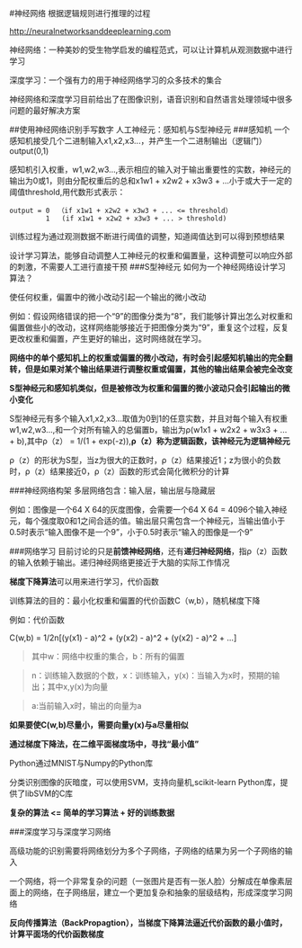 #神经网络
根据逻辑规则进行推理的过程

http://neuralnetworksanddeeplearning.com

神经网络：一种美妙的受生物学启发的编程范式，可以让计算机从观测数据中进行学习

深度学习：一个强有力的用于神经网络学习的众多技术的集合

神经网络和深度学习目前给出了在图像识别，语音识别和自然语言处理领域中很多问题的最好解决方案

##使用神经网络识别手写数字
人工神经元：感知机与S型神经元
###感知机
一个感知机接受几个二进制输入x1,x2,x3...，并产生一个二进制输出（逻辑门）output(0,1)

感知机引入权重，w1,w2,w3...,表示相应的输入对于输出重要性的实数，神经元的输出为0或1，则由分配权重后的总和x1w1 + x2w2 + x3w3 + ...小于或大于一定的阈值threshold,用代数形式表示：
	
	output = 0	（if x1w1 + x2w2 + x3w3 + ... <= threshold）
			 1	 (if x1w1 + x2w2 + x3w3 + ... > threshold)

训练过程为通过观测数据不断进行阈值的调整，知道阈值达到可以得到预想结果

设计学习算法，能够自动调整人工神经元的权重和偏置量，这种调整可以响应外部的刺激，不需要人工进行直接干预
###S型神经元
如何为一个神经网络设计学习算法？

使任何权重，偏置中的微小改动引起一个输出的微小改动

例如：假设网络错误的把一个“9”的图像分类为“8”，我们能够计算出怎么对权重和偏置做些小的改动，这样网络能够接近于把图像分类为“9”，重复这个过程，反复更改权重和偏置，产生更好的输出，这时网络就在学习。

**网络中的单个感知机上的权重或偏置的微小改动，有时会引起感知机输出的完全翻转，但是如果对某个输出结果进行调整权重或偏置，其他的输出结果会被完全改变**

**S型神经元和感知机类似，但是被修改为权重和偏置的微小波动只会引起输出的微小变化**

S型神经元有多个输入x1,x2,x3...取值为0到1的任意实数，并且对每个输入有权重w1,w2,w3...,和一个对所有输入的总偏置b，输出为ρ(w1x1 + w2x2 + w3x3 + ... + b),其中ρ（z） = 1/(1 + exp(-z)),**ρ（z）称为逻辑函数，该神经元为逻辑神经元**

ρ（z）的形状为S型，当z为很大的正数时，ρ（z）结果接近1；z为很小的负数时，ρ（z）结果接近0，ρ（z）函数的形式会简化微积分的计算

###神经网络构架
多层网络包含：输入层，输出层与隐藏层

例如：图像是一个64 X 64的灰度图像，会需要一个64 X 64 = 4096个输入神经元，每个强度取0和1之间合适的值。输出层只需包含一个神经元，当输出值小于0.5时表示“输入图像不是一个9”，小于0.5时表示“输入的图像是一个9”


###网络学习
目前讨论的只是**前馈神经网络**，还有**递归神经网络**，指ρ（z）函数的输入依赖于输出。递归神经网络更接近于大脑的实际工作情况

**梯度下降算法**可以用来进行学习，代价函数

训练算法的目的：最小化权重和偏置的代价函数C（w,b），随机梯度下降

例如：代价函数
	
C(w,b) = 1/2n[(y(x1) - a)^2 + (y(x2) - a)^2 + (y(x2) - a)^2 + ...]

>其中w：网络中权重的集合，b：所有的偏置

>n：训练输入数据的个数，x：训练输入，y(x)：当输入为x时，预期的输出；其中x,y(x)为向量

>a:当前输入x时，输出的向量为a

**如果要使C(w,b)尽量小，需要向量y(x)与a尽量相似**

**通过梯度下降法，在二维平面梯度场中，寻找“最小值”**

Python通过MNIST与Numpy的Python库

分类识别图像的灰暗度，可以使用SVM，支持向量机,scikit-learn Python库，提供了libSVM的C库

**复杂的算法 <= 简单的学习算法 + 好的训练数据**

###深度学习与深度学习网络

高级功能的识别需要将网络划分为多个子网络，子网络的结果为另一个子网络的输入

一个网络，将一个非常复杂的问题（一张图片是否有一张人脸）分解成在单像素层面上的网络，在子网络层，建立一个更加复杂和抽象的层级结构，形成深度学习网络

**反向传播算法（BackPropagtion），当梯度下降算法逼近代价函数的最小值时，计算平面场的代价函数梯度**